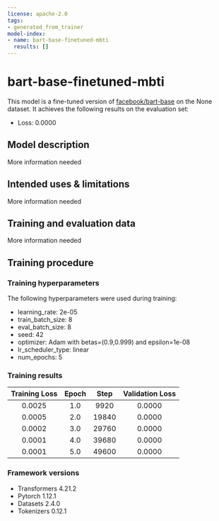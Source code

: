 ```yaml
---
license: apache-2.0
tags:
- generated_from_trainer
model-index:
- name: bart-base-finetuned-mbti
  results: []
---
```


<!-- This model card has been generated automatically according to the information the Trainer had access to. You
should probably proofread and complete it, then remove this comment. -->

# bart-base-finetuned-mbti

This model is a fine-tuned version of [facebook/bart-base](https://huggingface.co/facebook/bart-base) on the None dataset.
It achieves the following results on the evaluation set:
- Loss: 0.0000

## Model description

More information needed

## Intended uses & limitations

More information needed

## Training and evaluation data

More information needed

## Training procedure

### Training hyperparameters

The following hyperparameters were used during training:
- learning_rate: 2e-05
- train_batch_size: 8
- eval_batch_size: 8
- seed: 42
- optimizer: Adam with betas=(0.9,0.999) and epsilon=1e-08
- lr_scheduler_type: linear
- num_epochs: 5

### Training results

| Training Loss | Epoch | Step  | Validation Loss |
|:-------------:|:-----:|:-----:|:---------------:|
| 0.0025        | 1.0   | 9920  | 0.0000          |
| 0.0005        | 2.0   | 19840 | 0.0000          |
| 0.0002        | 3.0   | 29760 | 0.0000          |
| 0.0001        | 4.0   | 39680 | 0.0000          |
| 0.0001        | 5.0   | 49600 | 0.0000          |


### Framework versions

- Transformers 4.21.2
- Pytorch 1.12.1
- Datasets 2.4.0
- Tokenizers 0.12.1

